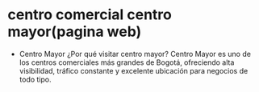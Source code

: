 # centro comercial centro mayor(pagina web)
- Centro Mayor
¿Por qué visitar centro mayor?
Centro Mayor es uno de los centros comerciales más grandes de Bogotá, ofreciendo alta visibilidad, tráfico constante y excelente ubicación para negocios de todo tipo.
